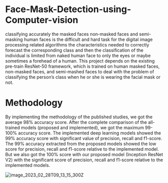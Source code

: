 # Face-Mask-Detection-using-Computer-vision
classifying accurately the masked faces non-masked faces and semi-masking human faces is the difficult and hard task for the digital image processing related algorithms the characteristics needed to correctly forecast the corresponding class and then the classification of the individual is limited from naked human face to only the eyes or maybe sometimes a forehead of a human. 
This project depends on the existing pre-train ResNet-50 framework, which is trained on human masked faces, non-masked faces, and semi-mashed faces to deal with the problem of classifying the person’s class when he or she is wearing the facial mask or not.

# Methodology
By implementing the methodology of the published studies, we got the average 98% accuracy score. After the complete comparison of the all-trained models (proposed and implemented), we got the maximum 99-100% accuracy score. The implemented deep learning models showed the 99% accuracy score with significant value of precision, recall and f1-score.  The 99% accuracy extracted from the proposed models showed the low score for precision, recall and f1-score relative to the implemented model. But we also got the 100% score with our proposed model (Inception ResNet V2) with the significant score of precision, recall and f1-score relative to the implemented models.

![image_2023_02_28T09_13_15_300Z](https://user-images.githubusercontent.com/68701684/221807131-92452f2e-4ae2-4aa7-a2d6-cd559275360a.png)
